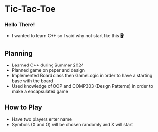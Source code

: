 # Tic-Tac-Toe

### Hello There!
- I wanted to learn C++ so I said why not start like this 🖥️!

## Planning
- Learned C++ during Summer 2024
- Planned game on paper and design
- Implemented Board class then GameLogic in order to have a starting base with the board
- Used knowledge of OOP and COMP303 (Design Patterns) in order to make a encapsulated game

## How to Play
- Have two players enter name
- Symbols (X and O) will be chosen randomly and X will start


